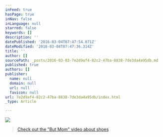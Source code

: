 ```yaml
---
inFeed: true
hasPage: true
inNav: false
inLanguage: null
starred: false
keywords: []
description: ''
datePublished: '2016-03-04T07:47:54.071Z'
dateModified: '2016-03-04T07:47:36.314Z'
title: ''
author: []
sourcePath: _posts/2016-03-03-7e2d9af4-82c2-47ba-8838-7de3da4a95db.md
published: true
authors: []
publisher:
  name: null
  domain: null
  url: null
  favicon: null
url: 7e2d9af4-82c2-47ba-8838-7de3da4a95db/index.html
_type: Article

---
```

![](https://the-grid-user-content.s3-us-west-2.amazonaws.com/be837fc2-ca1b-4141-8f96-56004eeda12e.jpg)

> [Check out the "But Mom" video about shoes][0]



[0]: https://www.youtube.com/watch?v=5jSdKtfmIzk
